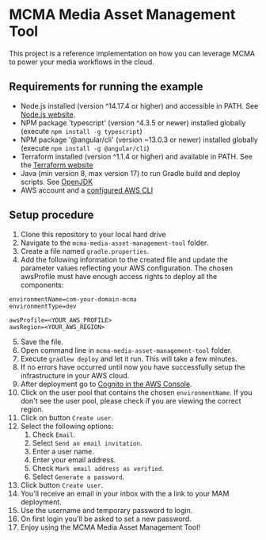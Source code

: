 # MCMA Media Asset Management Tool

This project is a reference implementation on how you can leverage MCMA to power your media workflows in the cloud.

## Requirements for running the example
* Node.js installed (version ^14.17.4 or higher) and accessible in PATH. See [Node.js website](https://nodejs.org/en/blog/release/v14.17.4/).
* NPM package 'typescript' (version ^4.3.5 or newer) installed globally (execute `npm install -g typescript`)
* NPM package '@angular/cli' (version ~13.0.3 or newer) installed globally (execute `npm install -g @angular/cli`)
* Terraform installed (version ^1.1.4 or higher) and available in PATH. See the [Terraform website](https://www.terraform.io/)
* Java (min version 8, max version 17) to run Gradle build and deploy scripts. See [OpenJDK](https://jdk.java.net/archive/)
* AWS account and a [configured AWS CLI](https://docs.aws.amazon.com/cli/latest/userguide/cli-chap-configure.html)

## Setup procedure
1. Clone this repository to your local hard drive
2. Navigate to the `mcma-media-asset-management-tool` folder.
3. Create a file named `gradle.properties`.
4. Add the following information to the created file and update the parameter values reflecting your AWS configuration. The chosen awsProfile must have enough access rights to deploy all the components:
```
environmentName=com-your-domain-mcma
environmentType=dev

awsProfile=<YOUR_AWS_PROFILE>
awsRegion=<YOUR_AWS_REGION>
```
5. Save the file.
6. Open command line in `mcma-media-asset-management-tool` folder.
7. Execute `gradlew deploy` and let it run. This will  take a few minutes.
8. If no errors have occurred until now you have successfully setup the infrastructure in your AWS cloud.
9. After deployment go to [Cognito in the AWS Console](https://eu-west-1.console.aws.amazon.com/cognito/v2/idp/user-pools).
10. Click on the user pool that contains the chosen `environmentName`. If you don't see the user pool, please check if you are viewing the correct region.
11. Click on button `Create user`.
12. Select the following options:
    1. Check `Email`.
    2. Select `Send an email invitation`.
    3. Enter a user name.
    4. Enter your email address.
    5. Check `Mark email address as verified`.
    6. Select `Generate a password`.
13. Click button `Create user`.
14. You'll receive an email in your inbox with the a link to your MAM deployment.
15. Use the username and temporary password to login.
16. On first login you'll be asked to set a new password.
17. Enjoy using the MCMA Media Asset Management Tool!
